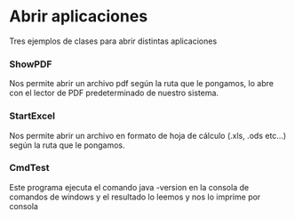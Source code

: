# Abrir aplicaciones

Tres ejemplos de clases para abrir distintas aplicaciones

### ShowPDF

Nos permite abrir un archivo pdf según la ruta que le pongamos, lo abre con el lector de PDF predeterminado de
nuestro sistema.

### StartExcel

Nos permite abrir un archivo en formato de hoja de cálculo (.xls, .ods etc...) según la ruta que le pongamos.

### CmdTest

Este programa ejecuta el comando java -version en la consola de comandos de windows y el resultado lo leemos y nos
lo imprime por consola
